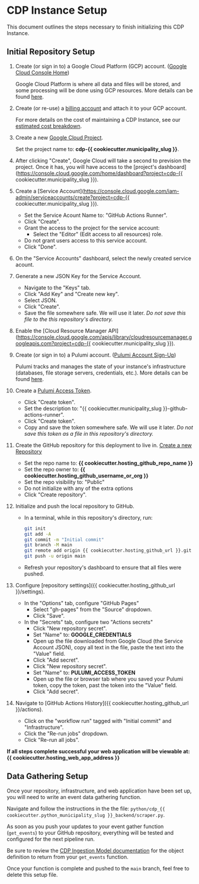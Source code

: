 # CDP Instance Setup

This document outlines the steps necessary to finish initializing this CDP Instance.

## Initial Repository Setup

1.  Create (or sign in to) a Google Cloud Platform (GCP) account. 
    ([Google Cloud Console Home](https://console.cloud.google.com/))

    Google Cloud Platform is where all data and files will be stored, and some
    processing will be done using GCP resources. More details can be found
    [here](https://github.com/CouncilDataProject/cookiecutter-cdp-deployment#google-cloud).

2.  Create (or re-use) a [billing account](https://console.cloud.google.com/billing)
    and attach it to your GCP account.

    For more details on the cost of maintaining a CDP Instance, see our [estimated cost breakdown](https://github.com/CouncilDataProject/cookiecutter-cdp-deployment#cost).

3.  Create a new [Google Cloud Project](https://console.cloud.google.com/projectcreate).
    
    Set the project name to: **cdp-{{ cookiecutter.municipality_slug }}**.

4.  After clicking "Create", Google Cloud will take a second to prevision the project.
    Once it has, you will have access to the [project's dashboard](https://console.cloud.google.com/home/dashboard?project=cdp-{{ cookiecutter.municipality_slug }}).

5.  Create a [Service Account](https://console.cloud.google.com/iam-admin/serviceaccounts/create?project=cdp-{{ cookiecutter.municipality_slug }}).

    -   Set the Service Acount Name to: "GitHub Actions Runner".
    -   Click "Create".
    -   Grant the access to the project for the service account:
        -   Select the "Editor" (Edit access to all resources) role.
    -   Do not grant users access to this service account.
    -   Click "Done".

6.  On the "Service Accounts" dashboard, select the newly created service acount.

7.  Generate a new JSON Key for the Service Account.

    -   Navigate to the "Keys" tab.
    -   Click "Add Key" and "Create new key".
    -   Select JSON.
    -   Click "Create".
    -   Save the file somewhere safe. We will use it later.
        _Do not save this file to the this repository's directory._

8.  Enable the [Cloud Resource Manager API](https://console.cloud.google.com/apis/library/cloudresourcemanager.googleapis.com?project=cdp-{{ cookiecutter.municipality_slug }}).

9.  Create (or sign in to) a Pulumi account.
    ([Pulumi Account Sign-Up](https://app.pulumi.com/signup))

    Pulumi tracks and manages the state of your instance's infrastructure
    (databases, file storage servers, credentials, etc.). More details can be found
    [here](https://github.com/CouncilDataProject/cookiecutter-cdp-deployment#pulumi).

10. Create a [Pulumi Access Token](https://app.pulumi.com/account/tokens).

    -   Click "Create token".
    -   Set the description to: "{{ cookiecutter.municipality_slug }}-github-actions-runner".
    -   Click "Create token".
    -   Copy and save the token somewhere safe. We will use it later.
        _Do not save this token as a file in this repository's directory._

11. Create the GitHub repository for this deployment to live in.
    [Create a new Repository](https://github.com/new)

    -   Set the repo name to: **{{ cookiecutter.hosting_github_repo_name }}**
    -   Set the repo owner to: **{{ cookiecutter.hosting_github_username_or_org }}**
    -   Set the repo visibility to: "Public"
    -   Do not initialize with any of the extra options
    -   Click "Create repository".

12. Initialize and push the local repository to GitHub.

    -   In a terminal, while in this repository's directory, run:
        ```bash
        git init
        git add -A
        git commit -m "Initial commit"
        git branch -M main
        git remote add origin {{ cookiecutter.hosting_github_url }}.git
        git push -u origin main
        ```
    -   Refresh your repository's dashboard to ensure that all files were pushed.

13. Configure [repository settings]({{ cookiecutter.hosting_github_url }}/settings).

    -   In the "Options" tab, configure "GitHub Pages"
        -   Select "gh-pages" from the "Source" dropdown.
        -   Click "Save".
    -   In the "Secrets" tab, configure two "Actions secrets"
        -   Click "New repository secret".
        -   Set "Name" to: **GOOGLE_CREDENTIALS**
        -   Open up the file downloaded from Google Cloud (the Service Account JSON),
            copy all text in the file, paste the text into the "Value" field.
        -   Click "Add secret".
        -   Click "New repository secret".
        -   Set "Name" to: **PULUMI_ACCESS_TOKEN**
        -   Open up the file or browser tab where you saved your Pulumi token,
            copy the token, past the token into the "Value" field.
        -   Click "Add secret".

14. Navigate to [GitHub Actions History]({{ cookiecutter.hosting_github_url }}/actions).

    -   Click on the "workflow run" tagged with "Initial commit" and "Infrastructure".
    -   Click the "Re-run jobs" dropdown.
    -   Click "Re-run all jobs".

**If all steps complete successful your web application will be viewable at: {{ cookiecutter.hosting_web_app_address }}**

## Data Gathering Setup

Once your repository, infrastructure, and web application have been set up, you will need to write an event data gathering function.

Navigate and follow the instructions in the the file: `python/cdp_{{ cookiecutter.python_municipality_slug }}_backend/scraper.py`.

As soon as you push your updates to your event gather function (`get_events`) to your GitHub repository, everything will be tested and configured for the next pipeline run.

Be sure to review the [CDP Ingestion Model documentation](https://councildataproject.org/cdp-backend/ingestion_models.html) for the object definition to return from your `get_events` function.

Once your function is complete and pushed to the `main` branch, feel free to delete this setup file.
